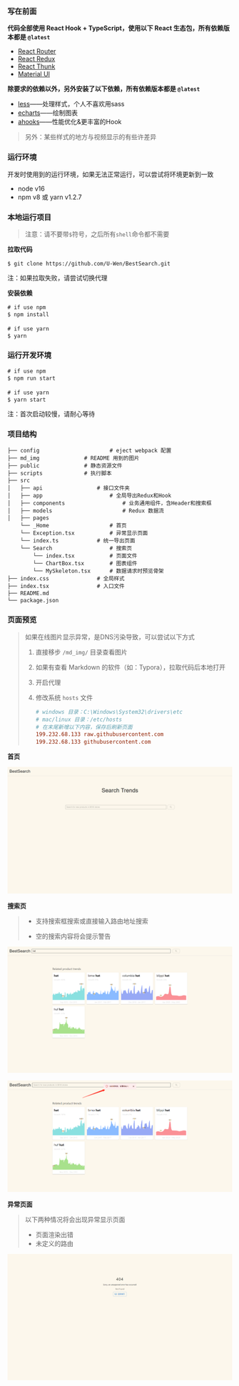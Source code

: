 ### 写在前面

**代码全部使用 React Hook + TypeScript，使用以下 React 生态包，所有依赖版本都是 `@latest`**

- [React Router](https://reactrouter.com/en/6.8.1/start/overview)
- [React Redux](https://react-redux.js.org/)
- [React Thunk](https://redux.js.org/tutorials/fundamentals/part-6-async-logic#using-the-redux-thunk-middleware)
- [Material UI](https://mui.com/core/)

**除要求的依赖以外，另外安装了以下依赖，所有依赖版本都是 `@latest`**

- [less](https://less.bootcss.com/)——处理样式，个人不喜欢用sass
- [echarts](https://echarts.apache.org/)——绘制图表
- [ahooks](https://ahooks.js.org/)——性能优化&更丰富的Hook

> 另外：某些样式的地方与视频显示的有些许差异

### 运行环境

  开发时使用到的运行环境，如果无法正常运行，可以尝试将环境更新到一致

- node v16
- npm v8 或 yarn v1.2.7

### 本地运行项目

> 注意：请不要带`$`符号，之后所有`shell`命令都不需要

**拉取代码**

``` shell
$ git clone https://github.com/U-Wen/BestSearch.git
```

注：如果拉取失败，请尝试切换代理

**安装依赖**

``` shell
# if use npm
$ npm install

# if use yarn
$ yarn
```

### 运行开发环境

``` shell
# if use npm
$ npm run start

# if use yarn
$ yarn start
```

注：首次启动较慢，请耐心等待

### 项目结构

```
├── config                 		# eject webpack 配置
├── md_img				# README 用到的图片
├── public				# 静态资源文件
├── scripts				# 执行脚本
├── src
│   ├── api   				# 接口文件夹
│   ├── app              		# 全局导出Redux和Hook
│   ├── components          		# 业务通用组件，含Header和搜索框
│   ├── models              		# Redux 数据流
│   ├── pages               
	└── _Home           		# 首页
	└── Exception.tsx   		# 异常显示页面
	└── index.ts   			# 统一导出页面
	└── Search          		# 搜索页
		└── index.tsx       	# 页面文件
		└── ChartBox.tsx    	# 图表组件
		└── MySkeleton.tsx  	# 数据请求时预览骨架
├── index.css				# 全局样式
├── index.tsx				# 入口文件
├── README.md
└── package.json
```

### 页面预览

> 如果在线图片显示异常，是DNS污染导致，可以尝试以下方式
>
> 1. 直接移步 `/md_img/` 目录查看图片
>
> 2. 如果有查看 Markdown 的软件（如：Typora），拉取代码后本地打开
>
> 3. 开启代理
>
> 4. 修改系统 `hosts` 文件
>
>    ``` ini
>    # windows 目录：C:\Windows\System32\drivers\etc
>    # mac/linux 目录：/etc/hosts
>    # 在末尾新增以下内容，保存后刷新页面
>    199.232.68.133 raw.githubusercontent.com
>    199.232.68.133 githubusercontent.com
>    ```

**首页**

![home](./md_img/home.jpg)

**搜索页**

>- 支持搜索框搜索或直接输入路由地址搜索
>
>- 空的搜索内容将会提示警告

![search](./md_img/search.jpg)

![blank_search](./md_img/blank_search.jpg)

**异常页面**

> 以下两种情况将会出现异常显示页面
>
> - 页面渲染出错
> - 未定义的路由

![exception](./md_img/exception.jpg)
